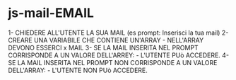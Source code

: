 # js-mail-EMAIL
1- CHIEDERE ALL'UTENTE LA SUA MAIL
(es prompt: Inserisci la tua mail)
2- CREARE UNA VARIABILE CHE CONTIENE UN'ARRAY
    - NELL'ARRAY DEVONO ESSERCI x MAIL
3- SE LA MAIL INSERITA NEL PROMPT CORRISPONDE A UN VALORE DELL'ARREY:
    - L'UTENTE PUò ACCEDERE.
4- SE LA MAIL INSERITA NEL PROMPT NON CORRISPONDE A UN VALORE DELL'ARRAY:
    - L'UTENTE NON PUò ACCEDERE.
